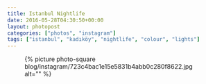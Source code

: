 ```yaml
---
title: Istanbul Nightlife
date: 2016-05-28T04:30:50+00:00
layout: photopost
categories: ["photos", "instagram"]
tags: ["istanbul", "kadıköy", "nightlife", "colour", "lights"]
---
```


<figure class="photo photo--square">
  {% picture photo-square blog/instagram/723c4bac1e15e5831b4abb0c280f8622.jpg alt="" %}
</figure>


